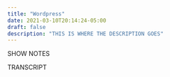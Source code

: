 ```yaml
---
title: "Wordpress"
date: 2021-03-10T20:14:24-05:00
draft: false
description: "THIS IS WHERE THE DESCRIPTION GOES"
---
```

SHOW NOTES


TRANSCRIPT